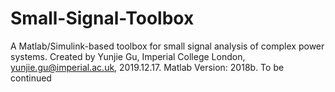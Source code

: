 # Small-Signal-Toolbox
A Matlab/Simulink-based toolbox for small signal analysis of complex power systems.
Created by Yunjie Gu, Imperial College London, yunjie.gu@imperial.ac.uk, 2019.12.17.
Matlab Version: 2018b.
To be continued
